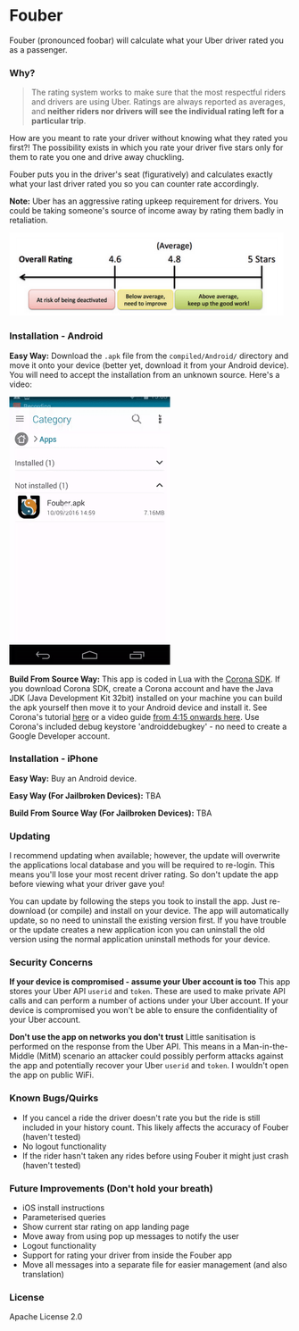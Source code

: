 # Fouber

Fouber (pronounced foobar) will calculate what your Uber driver rated you as a passenger.

### Why?
> The rating system works to make sure that the most respectful riders and drivers are using Uber. Ratings are always reported as averages, and **neither riders nor drivers will see the individual rating left for a particular trip**.

How are you meant to rate your driver without knowing what they rated you first?! The possibility exists in which you rate your driver five stars only for them to rate you one and drive away chuckling.

Fouber puts you in the driver's seat (figuratively) and calculates exactly what your last driver rated you so you can counter rate accordingly.

**Note:** Uber has an aggressive rating upkeep requirement for drivers. You could be taking someone's source of income away by rating them badly in retaliation.

![Image](git-files/drate.png?raw=true)

### Installation - Android
**Easy Way:** Download the ```.apk``` file from the ```compiled/Android/``` directory and move it onto your device (better yet, download it from your Android device). You will need to accept the installation from an unknown source. Here's a video:

![Image](git-files/android-install.gif?raw=true)

**Build From Source Way:** This app is coded in Lua with the [Corona SDK](https://coronalabs.com/). If you download Corona SDK, create a Corona account and have the Java JDK (Java Development Kit 32bit) installed on your machine you can build the apk yourself then move it to your Android device and install it. See Corona's tutorial [here](https://docs.coronalabs.com/daily/guide/distribution/androidBuild/index.html) or a video guide [from 4:15 onwards here](https://youtu.be/Omu4TJFZU6k?t=4m15s). Use Corona's included debug keystore 'androiddebugkey' - no need to create a Google Developer account.


### Installation - iPhone
**Easy Way:** Buy an Android device.

**Easy Way (For Jailbroken Devices):** TBA

**Build From Source Way (For Jailbroken Devices):** TBA

### Updating
I recommend updating when available; however, the update will overwrite the applications local database and you will be required to re-login. This means you'll lose your most recent driver rating. So don't update the app before viewing what your driver gave you!

You can update by following the steps you took to install the app. Just re-download (or compile) and install on your device. The app will automatically update, so no need to uninstall the existing version first. If you have trouble or the update creates a new application icon you can uninstall the old version using the normal application uninstall methods for your device.

### Security Concerns
**If your device is compromised - assume your Uber account is too** This app stores your Uber API ```userid``` and ```token```. These are used to make private API calls and can perform a number of actions under your Uber account. If your device is compromised you won't be able to ensure the confidentiality of your Uber account.

**Don't use the app on networks you don't trust** Little sanitisation is performed on the response from the Uber API. This means in a Man-in-the-Middle (MitM) scenario an attacker could possibly perform attacks against the app and potentially recover your Uber ```userid``` and ```token```. I wouldn't open the app on public WiFi.

### Known Bugs/Quirks
 - If you cancel a ride the driver doesn't rate you but the ride is still included in your history count. This likely affects the accuracy of Fouber (haven't tested)
 - No logout functionality
 - If the rider hasn't taken any rides before using Fouber it might just crash (haven't tested)

### Future Improvements (Don't hold your breath)
 - iOS install instructions
 - Parameterised queries
 - Show current star rating on app landing page
 - Move away from using pop up messages to notify the user
 - Logout functionality
 - Support for rating your driver from inside the Fouber app
 - Move all messages into a separate file for easier management (and also translation)

### License
Apache License 2.0